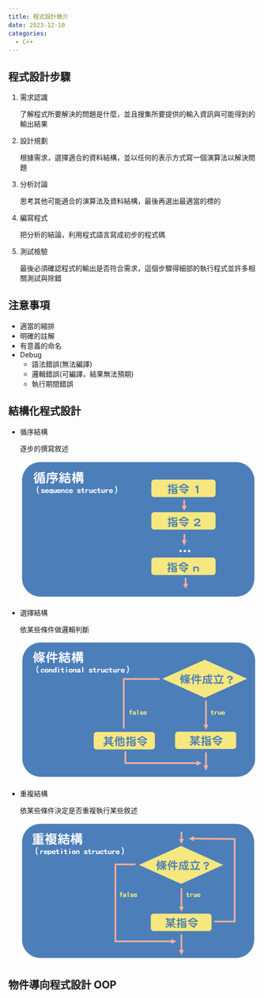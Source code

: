 ```yaml
---
title: 程式設計簡介
date: 2023-12-10
categories:
  - C++
---
```


## 程式設計步驟

1. 需求認識

   了解程式所要解決的問題是什麼，並且搜集所要提供的輸入資訊與可能得到的輸出結果

1. 設計規劃

   根據需求，選擇適合的資料結構，並以任何的表示方式寫一個演算法以解決問題

1. 分析討論

   思考其他可能適合的演算法及資料結構，最後再選出最適當的標的

1. 編寫程式

   把分析的結論，利用程式語言寫成初步的程式碼

1. 測試檢驗

   最後必須確認程式的輸出是否符合需求，這個步驟得細部的執行程式並許多相關測試與除錯

## 注意事項

- 適當的縮排
- 明確的註解
- 有意義的命名
- Debug
  - 語法錯誤(無法編譯)
  - 邏輯錯誤(可編譯，結果無法預期)
  - 執行期間錯誤

## 結構化程式設計

- 循序結構

  逐步的撰寫敘述

  ![循序結構](1.png "https://docs.f5ezcode.in/cs-basic/di-qi-zhang-yi-gong-cheng-de-yan-suan-fa/7.2-da-zao-yan-suan-fa-de-jin-shui-ni")

- 選擇結構

  依某些條件做邏輯判斷

  ![選擇結構](2.png "https://docs.f5ezcode.in/cs-basic/di-qi-zhang-yi-gong-cheng-de-yan-suan-fa/7.2-da-zao-yan-suan-fa-de-jin-shui-ni")

- 重複結構

  依某些條件決定是否重複執行某些敘述

  ![重複結構](3.png "https://docs.f5ezcode.in/cs-basic/di-qi-zhang-yi-gong-cheng-de-yan-suan-fa/7.2-da-zao-yan-suan-fa-de-jin-shui-ni")

## 物件導向程式設計 OOP

